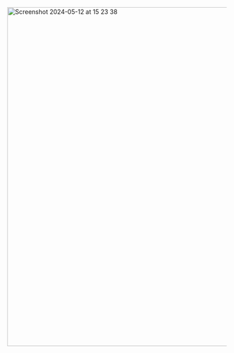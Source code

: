 <img width="779" alt="Screenshot 2024-05-12 at 15 23 38" src="https://github.com/buketgirginc/Kuzey-Bank/assets/90829101/613ceb7d-0073-4452-bd97-316893ef0e38">

